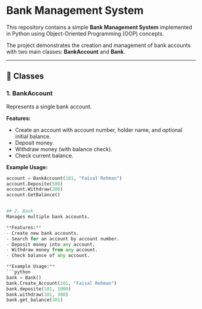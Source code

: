 # Bank Management System

This repository contains a simple **Bank Management System** implemented in Python using Object-Oriented Programming (OOP) concepts.

The project demonstrates the creation and management of bank accounts with two main classes: **BankAccount** and **Bank**.

---

## 🏦 Classes

### 1. BankAccount
Represents a single bank account.  

**Features:**
- Create an account with account number, holder name, and optional initial balance.
- Deposit money.
- Withdraw money (with balance check).
- Check current balance.

**Example Usage:**
```python
account = BankAccount(101, "Faisal Rehman")
account.Deposite(500)
account.Withdraw(200)
account.GetBalance()


## 2. Bank
Manages multiple bank accounts.

**Features:**
- Create new bank accounts.
- Search for an account by account number.
- Deposit money into any account.
- Withdraw money from any account.
- Check balance of any account.

**Example Usage:**
```python
bank = Bank()
bank.Create_Account(101, "Faisal Rehman")
bank.deposite(101, 1000)
bank.withdraw(101, 300)
bank.get_balance(101)
